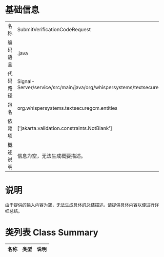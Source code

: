 # 基础信息

|      |      |
|------|------|
| 名称 | SubmitVerificationCodeRequest |
| 编码语言 | .java |
| 代码路径 | Signal-Server/service/src/main/java/org/whispersystems/textsecuregcm/entities/SubmitVerificationCodeRequest.java |
| 包名 | org.whispersystems.textsecuregcm.entities |
| 依赖项 | ['jakarta.validation.constraints.NotBlank'] |
| 概述说明 | 信息为空，无法生成概要描述。 |

# 说明

由于提供的输入内容为空，无法生成具体的总结描述。请提供具体内容以便进行详细总结。

# 类列表 Class Summary

| 名称   | 类型  | 说明 |
|-------|------|-------------|




